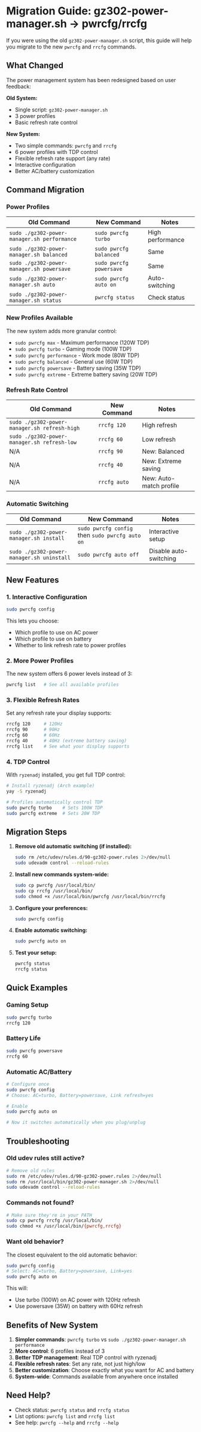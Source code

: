 # Migration Guide: gz302-power-manager.sh → pwrcfg/rrcfg

If you were using the old `gz302-power-manager.sh` script, this guide will help you migrate to the new `pwrcfg` and `rrcfg` commands.

## What Changed

The power management system has been redesigned based on user feedback:

**Old System:**
- Single script: `gz302-power-manager.sh`
- 3 power profiles
- Basic refresh rate control

**New System:**
- Two simple commands: `pwrcfg` and `rrcfg`
- 6 power profiles with TDP control
- Flexible refresh rate support (any rate)
- Interactive configuration
- Better AC/battery customization

## Command Migration

### Power Profiles

| Old Command | New Command | Notes |
|-------------|-------------|-------|
| `sudo ./gz302-power-manager.sh performance` | `sudo pwrcfg turbo` | High performance |
| `sudo ./gz302-power-manager.sh balanced` | `sudo pwrcfg balanced` | Same |
| `sudo ./gz302-power-manager.sh powersave` | `sudo pwrcfg powersave` | Same |
| `sudo ./gz302-power-manager.sh auto` | `sudo pwrcfg auto on` | Auto-switching |
| `sudo ./gz302-power-manager.sh status` | `pwrcfg status` | Check status |

### New Profiles Available

The new system adds more granular control:

- `sudo pwrcfg max` - Maximum performance (120W TDP)
- `sudo pwrcfg turbo` - Gaming mode (100W TDP)
- `sudo pwrcfg performance` - Work mode (80W TDP)
- `sudo pwrcfg balanced` - General use (60W TDP)
- `sudo pwrcfg powersave` - Battery saving (35W TDP)
- `sudo pwrcfg extreme` - Extreme battery saving (20W TDP)

### Refresh Rate Control

| Old Command | New Command | Notes |
|-------------|-------------|-------|
| `sudo ./gz302-power-manager.sh refresh-high` | `rrcfg 120` | High refresh |
| `sudo ./gz302-power-manager.sh refresh-low` | `rrcfg 60` | Low refresh |
| N/A | `rrcfg 90` | New: Balanced |
| N/A | `rrcfg 40` | New: Extreme saving |
| N/A | `rrcfg auto` | New: Auto-match profile |

### Automatic Switching

| Old Command | New Command | Notes |
|-------------|-------------|-------|
| `sudo ./gz302-power-manager.sh install` | `sudo pwrcfg config` then `sudo pwrcfg auto on` | Interactive setup |
| `sudo ./gz302-power-manager.sh uninstall` | `sudo pwrcfg auto off` | Disable auto-switching |

## New Features

### 1. Interactive Configuration

```bash
sudo pwrcfg config
```

This lets you choose:
- Which profile to use on AC power
- Which profile to use on battery
- Whether to link refresh rate to power profiles

### 2. More Power Profiles

The new system offers 6 power levels instead of 3:

```bash
pwrcfg list   # See all available profiles
```

### 3. Flexible Refresh Rates

Set any refresh rate your display supports:

```bash
rrcfg 120     # 120Hz
rrcfg 90      # 90Hz
rrcfg 60      # 60Hz
rrcfg 40      # 40Hz (extreme battery saving)
rrcfg list    # See what your display supports
```

### 4. TDP Control

With `ryzenadj` installed, you get full TDP control:

```bash
# Install ryzenadj (Arch example)
yay -S ryzenadj

# Profiles automatically control TDP
sudo pwrcfg turbo    # Sets 100W TDP
sudo pwrcfg extreme  # Sets 20W TDP
```

## Migration Steps

1. **Remove old automatic switching (if installed):**
   ```bash
   sudo rm /etc/udev/rules.d/90-gz302-power.rules 2>/dev/null
   sudo udevadm control --reload-rules
   ```

2. **Install new commands system-wide:**
   ```bash
   sudo cp pwrcfg /usr/local/bin/
   sudo cp rrcfg /usr/local/bin/
   sudo chmod +x /usr/local/bin/pwrcfg /usr/local/bin/rrcfg
   ```

3. **Configure your preferences:**
   ```bash
   sudo pwrcfg config
   ```

4. **Enable automatic switching:**
   ```bash
   sudo pwrcfg auto on
   ```

5. **Test your setup:**
   ```bash
   pwrcfg status
   rrcfg status
   ```

## Quick Examples

### Gaming Setup
```bash
sudo pwrcfg turbo
rrcfg 120
```

### Battery Life
```bash
sudo pwrcfg powersave
rrcfg 60
```

### Automatic AC/Battery
```bash
# Configure once
sudo pwrcfg config
# Choose: AC=turbo, Battery=powersave, Link refresh=yes

# Enable
sudo pwrcfg auto on

# Now it switches automatically when you plug/unplug
```

## Troubleshooting

### Old udev rules still active?

```bash
# Remove old rules
sudo rm /etc/udev/rules.d/90-gz302-power.rules 2>/dev/null
sudo rm /usr/local/bin/gz302-power-manager.sh 2>/dev/null
sudo udevadm control --reload-rules
```

### Commands not found?

```bash
# Make sure they're in your PATH
sudo cp pwrcfg rrcfg /usr/local/bin/
sudo chmod +x /usr/local/bin/{pwrcfg,rrcfg}
```

### Want old behavior?

The closest equivalent to the old automatic behavior:

```bash
sudo pwrcfg config
# Select: AC=turbo, Battery=powersave, Link=yes
sudo pwrcfg auto on
```

This will:
- Use turbo (100W) on AC power with 120Hz refresh
- Use powersave (35W) on battery with 60Hz refresh

## Benefits of New System

1. **Simpler commands**: `pwrcfg turbo` vs `sudo ./gz302-power-manager.sh performance`
2. **More control**: 6 profiles instead of 3
3. **Better TDP management**: Real TDP control with ryzenadj
4. **Flexible refresh rates**: Set any rate, not just high/low
5. **Better customization**: Choose exactly what you want for AC and battery
6. **System-wide**: Commands available from anywhere once installed

## Need Help?

- Check status: `pwrcfg status` and `rrcfg status`
- List options: `pwrcfg list` and `rrcfg list`
- See help: `pwrcfg --help` and `rrcfg --help`
